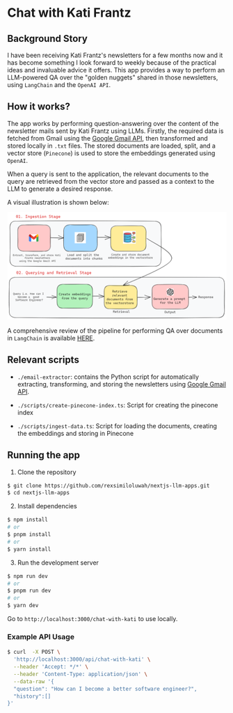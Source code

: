 # Chat with Kati Frantz

## Background Story

I have been receiving Kati Frantz's newsletters for a few months now and it has become something I look forward to weekly because of the practical ideas and invaluable advice it offers. This app provides a way to perform an LLM-powered QA over the "golden nuggets" shared in those newsletters, using `LangChain` and the `OpenAI API`.

## How it works?

The app works by performing question-answering over the content of the newsletter mails sent by Kati Frantz using LLMs. Firstly, the required data is fetched from Gmail using the [Google Gmail API](https://developers.google.com/gmail/api/guides), then transformed and stored locally in `.txt` files. The stored documents are loaded, split, and a vector store (`Pinecone`) is used to store the embeddings generated using `OpenAI`.

When a query is sent to the application, the relevant documents to the query are retrieved from the vector store and passed as a context to the LLM to generate a desired response.

A visual illustration is shown below:

<img src="../images/chat-with-kati-block-diagram.png" alt="Chat with Kati Frantz Block Diagram"/>

A comprehensive review of the pipeline for performing QA over documents in `LangChain` is available [HERE](https://python.langchain.com/docs/use_cases/question_answering/).

## Relevant scripts

- `./email-extractor`: contains the Python script for automatically extracting, transforming, and storing the newsletters using [Google Gmail API](https://developers.google.com/gmail/api/guides).

- `./scripts/create-pinecone-index.ts`: Script for creating the pinecone index

- `./scripts/ingest-data.ts`: Script for loading the documents, creating the embeddings and storing in Pinecone

## Running the app

1. Clone the repository

```bash
$ git clone https://github.com/rexsimiloluwah/nextjs-llm-apps.git
$ cd nextjs-llm-apps
```

2. Install dependencies

```bash
$ npm install
# or
$ pnpm install
# or
$ yarn install
```

3. Run the development server

```bash
$ npm run dev
# or
$ pnpm run dev
# or
$ yarn dev
```

Go to `http://localhost:3000/chat-with-kati` to use locally.

### Example API Usage

```bash
$ curl  -X POST \
  'http://localhost:3000/api/chat-with-kati' \
  --header 'Accept: */*' \
  --header 'Content-Type: application/json' \
  --data-raw '{
  "question": "How can I become a better software engineer?",
  "history":[]
}'
```
